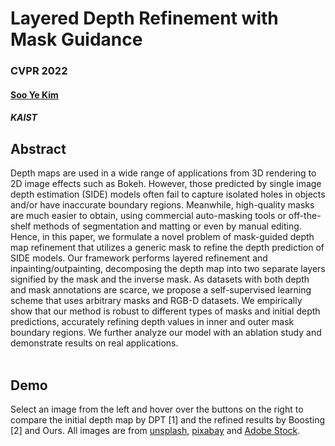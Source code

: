 # Layered Depth Refinement with Mask Guidance
### CVPR 2022
<h4><a href="https://sites.google.com/view/sooyekim">Soo Ye Kim</a></h4>
<h5>KAIST</h5>

## Abstract
<div style="text-align: left">
Depth maps are used in a wide range of applications from 3D rendering to 2D image effects such as Bokeh. However, those predicted by single image depth estimation (SIDE) models often fail to capture isolated holes in objects and/or have inaccurate boundary regions. Meanwhile, high-quality masks are much easier to obtain, using commercial auto-masking tools or off-the-shelf methods of segmentation and matting or even by manual editing. Hence, in this paper, we formulate a novel problem of mask-guided depth map refinement that utilizes a generic mask to refine the depth prediction of SIDE models. Our framework performs layered refinement and inpainting/outpainting, decomposing the depth map into two separate layers signified by the mask and the inverse mask. As datasets with both depth and mask annotations are scarce, we propose a self-supervised learning scheme that uses arbitrary masks and RGB-D datasets. We empirically show that our method is robust to different types of masks and initial depth predictions, accurately refining depth values in inner and outer mask boundary regions. We further analyze our model with an ablation study and demonstrate results on real applications.
<br>
<br>
</div>

## Demo
<div style="text-align: left">
Select an image from the left and hover over the buttons on the right to compare the initial depth map by DPT [1] and the refined results by Boosting [2] and Ours. All images are from <a href="https://unsplash.com/">unsplash</a>, <a href="https://pixabay.com/">pixabay</a> and <a href="https://stock.adobe.com/">Adobe Stock</a>.  
<!-- <br>
<br>
[1] Ranftl et al., <a href="https://github.com/isl-org/DPT">Vision Transformers for Dense Prediction</a>, ICCV, 2021.
<br>
[2] Miangoleh et al., <a href="http://yaksoy.github.io/highresdepth/">Boosting Monocular Depth Estimation Models to High-Resolution via Content-Adaptive Multi-Resolution Merging</a>, CVPR, 2021. 
</div> -->
